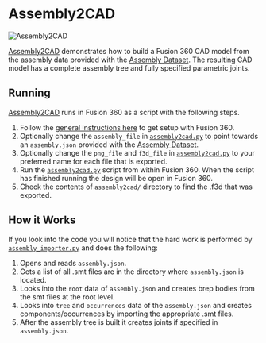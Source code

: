 # Assembly2CAD

![Assembly2CAD](https://i.gyazo.com/a43a60bbe9f8a9906da4ea713c2a0728.gif)

[Assembly2CAD](assembly2cad.py) demonstrates how to build a Fusion 360 CAD model from the assembly data provided with the [Assembly Dataset](../../docs/assembly.md). The resulting CAD model has a complete assembly tree and fully specified parametric joints.


## Running
[Assembly2CAD](assembly2cad.py) runs in Fusion 360 as a script with the following steps.
1. Follow the [general instructions here](../) to get setup with Fusion 360.
2. Optionally change the `assembly_file` in [`assembly2cad.py`](assembly2cad.py) to point towards an `assembly.json` provided with the  [Assembly Dataset](../../docs/assembly.md).
3. Optionally change the `png_file` and `f3d_file` in [`assembly2cad.py`](assembly2cad.py) to your preferred name for each file that is exported.
4. Run the [`assembly2cad.py`](assembly2cad.py) script from within Fusion 360. When the script has finished running the design will be open in Fusion 360.
5. Check the contents of `assembly2cad/` directory to find the .f3d that was exported.

## How it Works
If you look into the code you will notice that the hard work is performed by [`assembly_importer.py`](../common/assembly_importer.py) and does the following:
1. Opens and reads `assembly.json`.
2. Gets a list of all .smt files are in the directory where `assembly.json` is located.
3. Looks into the `root` data of `assembly.json` and creates brep bodies from the smt files at the root level.
4. Looks into `tree` and `occurrences` data of the `assembly.json` and creates components/occurrences by importing the appropriate .smt files.
5. After the assembly tree is built it creates joints if specified in `assembly.json`.

